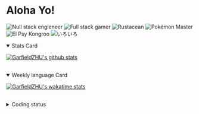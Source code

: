 # Aloha Yo!

![Null stack engieneer](https://img.shields.io/badge/-Null_stack_engineer-a890f0)
![Full stack gamer](https://img.shields.io/badge/-Full_stack_gamer-78c850)
![Rustacean](https://img.shields.io/badge/-Rustacean-f74c00)
![Pokémon Master](https://img.shields.io/badge/-Pokémon_Master-f8d030)
![El Psy Kongroo](https://img.shields.io/badge/-El_Psy_Kongroo-6890f0)
![いろいろ](https://img.shields.io/badge/-いろいろ-f85888)


<details open>
<summary>Stats Card</summary>
 
[![GarfieldZHU's github stats](https://github-readme-stats.vercel.app/api?username=GarfieldZHU&show_icons=true&theme=tokyonight)](https://github.com/anuraghazra/github-readme-stats)
 
</details>

<br/>

<details open>
<summary>Weekly language Card</summary>
 
[![GarfieldZHU's wakatime stats](https://github-readme-stats.vercel.app/api/wakatime?username=AlohaYo&theme=nightowl&layout=compact)](https://github.com/GarfieldZHU/GarfieldZHU)


<br/>

</details>

<details>

<summary>Coding status</summary>

<br/>

<!--START_SECTION:waka-->
**🐱 My Github Data** 

> 🏆 350 Contributions in the Year 2021
 > 
> 📦 480.6 kB Used in Github's Storage 
 > 
> 🚫 Not Opted to Hire
 > 
> 📜 59 Public Repositories 
 > 
> 🔑 33 Private Repositories  
 > 
**I'm a Night 🦉** 

```text
🌞 Morning    73 commits     ██░░░░░░░░░░░░░░░░░░░░░░░   11.03% 
🌆 Daytime    179 commits    ██████░░░░░░░░░░░░░░░░░░░   27.04% 
🌃 Evening    284 commits    ██████████░░░░░░░░░░░░░░░   42.9% 
🌙 Night      126 commits    ████░░░░░░░░░░░░░░░░░░░░░   19.03%

```


📊 **This Week I Spent My Time On** 

```text
💬 Programming Languages: 
TypeScript               12 hrs 54 mins      ███████████████████░░░░░░   76.75% 
Java                     1 hr 56 mins        ███░░░░░░░░░░░░░░░░░░░░░░   11.56% 
JSON                     1 hr 11 mins        █░░░░░░░░░░░░░░░░░░░░░░░░   7.13% 
JavaScript               37 mins             █░░░░░░░░░░░░░░░░░░░░░░░░   3.73% 
Other                    3 mins              ░░░░░░░░░░░░░░░░░░░░░░░░░   0.34%

🔥 Editors: 
VS Code                  14 hrs 49 mins      ██████████████████████░░░   88.14% 
IntelliJ                 1 hr 59 mins        ███░░░░░░░░░░░░░░░░░░░░░░   11.86%

💻 Operating System: 
Mac                      14 hrs 49 mins      ██████████████████████░░░   88.14% 
Windows                  1 hr 59 mins        ███░░░░░░░░░░░░░░░░░░░░░░   11.86%

```


 Last Updated on 16/06/2021
<!--END_SECTION:waka-->

</details>
